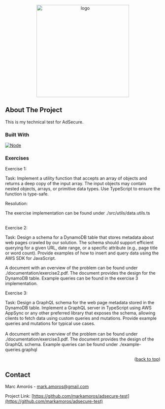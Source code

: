 <!-- PROJECT LOGO -->
<br />
<div align="center">
  <a>
    <img src="https://images.crunchbase.com/image/upload/c_lpad,h_256,w_256,f_auto,q_auto:eco,dpr_1/she3wanxaq73r28jpcff" alt="logo" width="300">
  </a>
</div>

<!-- ABOUT THE PROJECT -->
## About The Project

This is my technical test for AdSecure.

### Built With

[![Node][Nodejs.org]][Nodejs-url]

### Exercises

Exercise 1:

Task: Implement a utility function that accepts an array of objects and returns a deep copy of
the input array. The input objects may contain nested objects, arrays, or primitive data types.
Use TypeScript to ensure the function is type-safe.

Resolution:

The exercise implementation can be found under ./src/utils/data.utils.ts


<br>
Exercise 2:

Task: Design a schema for a DynamoDB table that stores metadata about web pages crawled
by our solution. The schema should support efficient querying for a given URL, date range, or a
specific attribute (e.g., page title or word count). Provide examples of how to insert and query
data using the AWS SDK for JavaScript.

A document with an overview of the problem can be found under ./documentation/exercise2.pdf.
The document provides the design for the DynamoDB table. Example queries can be found in the exercise 3 implementation.

Exercise 3:

Task: Design a GraphQL schema for the web page metadata stored in the DynamoDB table.
Implement a GraphQL server in TypeScript using AWS AppSync or any other preferred library
that exposes the schema, allowing clients to fetch data using custom queries and mutations.
Provide example queries and mutations for typical use cases.
<br>
<br>
A document with an overview of the problem can be found under ./documentation/exercise3.pdf.
The document provides the design of the GraphQL schema. Example queries can be found under ./example-queries.graphql

<p align="right">(<a href="#readme-top">back to top</a>)</p>

<!-- CONTACT -->
## Contact

Marc Amorós - mark.amoros@gmail.com

Project Link: [https://github.com/markamoros/adsecure-test](https://github.com/markamoros/adsecure-test)

<!-- MARKDOWN LINKS & IMAGES -->
<!-- https://www.markdownguide.org/basic-syntax/#reference-style-links -->
[Nodejs.org]: https://img.shields.io/badge/Node.js-43853D?style=for-the-badge&logo=node.js&logoColor=white
[Nodejs-url]: https://nodejs.org
[Express.com]: https://img.shields.io/badge/Express.js-404D59?style=for-the-badge
[Express-url]: https://expressjs.com

